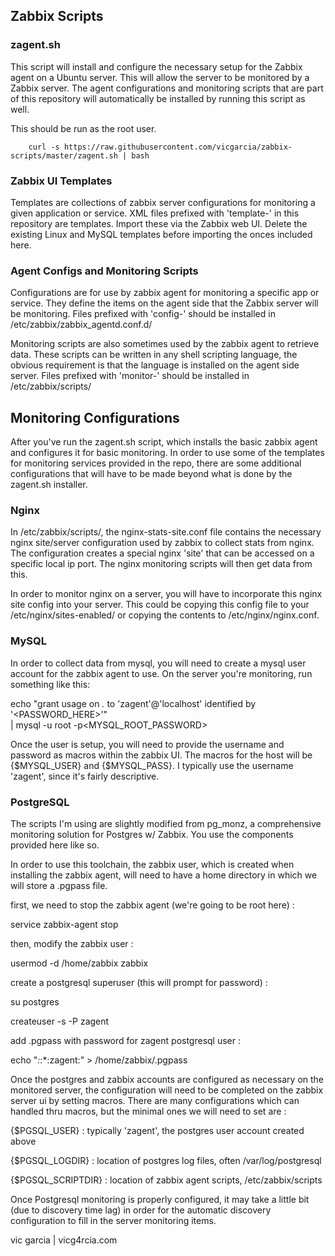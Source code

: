 ## Zabbix Scripts

### zagent.sh

This script will install and configure the necessary setup for the Zabbix
agent on a Ubuntu server.  This will allow the server to be monitored
by a Zabbix server.  The agent configurations and monitoring scripts that
are part of this repository will automatically be installed by running this
script as well.

This should be run as the root user.

```
    curl -s https://raw.githubusercontent.com/vicgarcia/zabbix-scripts/master/zagent.sh | bash
```

### Zabbix UI Templates

Templates are collections of zabbix server configurations for monitoring a
given application or service.  XML files prefixed with 'template-' in this
repository are templates.  Import these via the Zabbix web UI.  Delete the
existing Linux and MySQL templates before importing the onces included here.

### Agent Configs and Monitoring Scripts

Configurations are for use by zabbix agent for monitoring a specific app
or service.  They define the items on the agent side that the Zabbix server
will be monitoring.  Files prefixed with 'config-' should be installed in
/etc/zabbix/zabbix_agentd.conf.d/

Monitoring scripts are also sometimes used by the zabbix agent to retrieve
data.  These scripts can be written in any shell scripting language, the
obvious requirement is that the language is installed on the agent side
server.  Files prefixed with 'monitor-' should be installed in
/etc/zabbix/scripts/


## Monitoring Configurations

After you've run the zagent.sh script, which installs the basic zabbix agent and
configures it for basic monitoring. In order to use some of the templates for 
monitoring services provided in the repo, there are some additional configurations
that will have to be made beyond what is done by the zagent.sh installer.

### Nginx

In /etc/zabbix/scripts/, the nginx-stats-site.conf file contains the necessary
nginx site/server configuration used by zabbix to collect stats from nginx.
The configuration creates a special nginx 'site' that can be accessed on a specific
local ip port.  The nginx monitoring scripts will then get data from this.

In order to monitor nginx on a server, you will have to incorporate this nginx
site config into your server.  This could be copying this config file to your
/etc/nginx/sites-enabled/ or copying the contents to /etc/nginx/nginx.conf.

### MySQL

In order to collect data from mysql, you will need to create a mysql user account
for the zabbix agent to use. On the server you're monitoring, run something like this:  

echo "grant usage on *.* to 'zagent'@'localhost' identified by '<PASSWORD_HERE>'" \
  | mysql -u root -p<MYSQL_ROOT_PASSWORD>

Once the user is setup, you will need to provide the username and password as macros
within the zabbix UI.  The macros for the host will be {$MYSQL_USER} and {$MYSQL_PASS}.
I typically use the username 'zagent', since it's fairly descriptive.

### PostgreSQL

The scripts I'm using are slightly modified from pg_monz, a comprehensive monitoring
solution for Postgres w/ Zabbix.  You use the components provided here like so.

In order to use this toolchain, the zabbix user, which is created when installing 
the zabbix agent, will need to have a home directory in which we will store a 
.pgpass file.

first, we need to stop the zabbix agent (we're going to be root here) :

  service zabbix-agent stop

then, modify the zabbix user :

  usermod -d /home/zabbix zabbix

create a postgresql superuser (this will prompt for password) :

  su postgres

  createuser -s -P zagent 

add .pgpass with password for zagent postgresql user :

  echo "*:*:*:zagent:<password>" > /home/zabbix/.pgpass

Once the postgres and zabbix accounts are configured as necessary on the monitored
server, the configuration will need to be completed on the zabbix server ui by
setting macros.  There are many configurations which can handled thru macros, but
the minimal ones we will need to set are :

{$PGSQL_USER} : typically 'zagent', the postgres user account created above

{$PGSQL_LOGDIR} : location of postgres log files, often /var/log/postgresql

{$PGSQL_SCRIPTDIR} : location of zabbix agent scripts, /etc/zabbix/scripts

Once Postgresql monitoring is properly configured, it may take a little bit (due
to discovery time lag) in order for the automatic discovery configuration to fill
in the server monitoring items.



vic garcia | vicg4rcia.com
